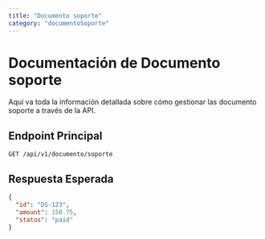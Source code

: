 ```yaml
---
title: "Documento soporte"
category: "documentoSoporte"
---
```

# Documentación de Documento soporte

Aquí va toda la información detallada sobre cómo gestionar las documento soporte a través de la API.

## Endpoint Principal

`GET /api/v1/documento/soporte`

## Respuesta Esperada

```json
{
  "id": "DS-123",
  "amount": 150.75,
  "status": "paid"
}
